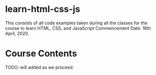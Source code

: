 # learn-html-css-js
This consists of all code examples taken during all the classes for the course to learn HTML, CSS, and JavaScript
Commencement Date: 18th April, 2020.
# Course Contents
  TODO: will added as we proceed.
  
